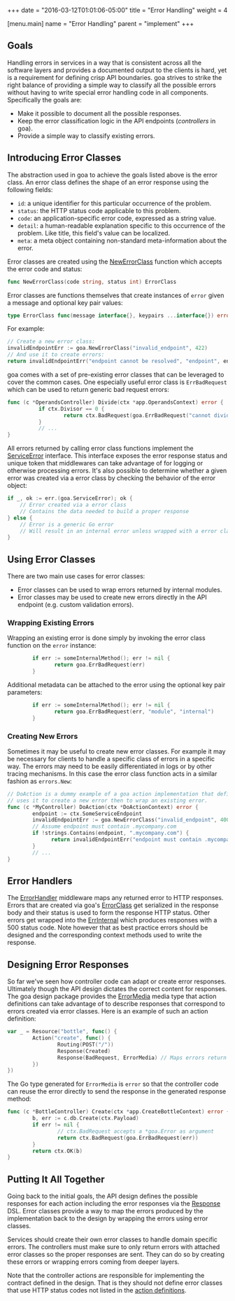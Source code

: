 +++
date = "2016-03-12T01:01:06-05:00"
title = "Error Handling"
weight = 4

[menu.main]
name = "Error Handling"
parent = "implement"
+++

## Goals

Handling errors in services in a way that is consistent across all the software layers and provides
a documented output to the clients is hard, yet is a requirement for defining crisp API boundaries.
goa strives to strike the right balance of providing a simple way to classify all the possible
errors without having to write special error handling code in all components. Specifically the goals
are:

* Make it possible to document all the possible responses.
* Keep the error classification logic in the API endpoints (*controllers* in goa).
* Provide a simple way to classify existing errors.

## Introducing Error Classes

The abstraction used in goa to achieve the goals listed above is the error class. An error class
defines the shape of an error response using the following fields:

* `id`: a unique identifier for this particular occurrence of the problem.
* `status`: the HTTP status code applicable to this problem.
* `code`: an application-specific error code, expressed as a string value.
* `detail`: a human-readable explanation specific to this occurrence of the problem. Like title, this field's value can be localized.
* `meta`: a meta object containing non-standard meta-information about the error.

Error classes are created using the
[NewErrorClass](https://goa.design/v1/reference/goa/#func-newerrorclass-a-name-goa-errorclass-newerrorclass-a)
function which accepts the error code and status:

```go
func NewErrorClass(code string, status int) ErrorClass
```

Error classes are functions themselves that create instances of `error` given a message and
optional key pair values:

```go
type ErrorClass func(message interface{}, keypairs ...interface{}) error
```

For example:

```go
// Create a new error class:
invalidEndpointErr := goa.NewErrorClass("invalid_endpoint", 422)
// And use it to create errors:
return invalidEndpointErr("endpoint cannot be resolved", "endpoint", endpoint, "error", err)
```

goa comes with a set of pre-existing error classes that can be leveraged to cover the common cases.
One especially useful error class is `ErrBadRequest` which can be used to return generic bad
request errors:

```go
func (c *OperandsController) Divide(ctx *app.OperandsContext) error {
          if ctx.Divisor == 0 {
                  return ctx.BadRequest(goa.ErrBadRequest("cannot divide by zero"))
          }
          // ...
}
```

All errors returned by calling error class functions implement the
[ServiceError](https://goa.design/v1/reference/goa/#type-serviceerror-a-name-goa-serviceerror-a) interface.
This interface exposes the error response status and unique token that middlewares can take
advantage of for logging or otherwise processing errors. It's also possible to determine whether a
given error was created via a error class by checking the behavior of the error object:

```go
if _, ok := err.(goa.ServiceError); ok {
    // Error created via a error class
    // Contains the data needed to build a proper response
} else {
    // Error is a generic Go error
    // Will result in an internal error unless wrapped with a error class
}
```

## Using Error Classes

There are two main use cases for error classes:

* Error classes can be used to wrap errors returned by internal modules.
* Error classes may be used to create new errors directly in the API endpoint (e.g. custom
  validation errors).

### Wrapping Existing Errors

Wrapping an existing error is done simply by invoking the error class function on the `error`
instance:

```go
        if err := someInternalMethod(); err != nil {
               return goa.ErrBadRequest(err)
        }
```

Additional metadata can be attached to the error using the optional key pair parameters:

```go
        if err := someInternalMethod(); err != nil {
               return goa.ErrBadRequest(err, "module", "internal")
        }
```

### Creating New Errors

Sometimes it may be useful to create new error classes. For example it may be necessary for clients
to handle a specific class of errors in a specific way. The errors may need to be easily
differentiated in logs or by other tracing mechanisms. In this case the error class function acts in
a similar fashion as `errors.New`:

```go
// DoAction is a dummy example of a goa action implementation that defines a new error class and
// uses it to create a new error then to wrap an existing error.
func (c *MyController) DoAction(ctx *DoActionContext) error {
        endpoint := ctx.SomeServiceEndpoint
        invalidEndpointErr := goa.NewErrorClass("invalid_endpoint", 400)
        // Assume endpoint must contain .mycompany.com
        if !strings.Contains(endpoint, ".mycompany.com") {
              return invalidEndpointErr("endpoint must contain .mycompany.com", "endpoint", endpoint)
        }
        // ...
}
```

## Error Handlers

The
[ErrorHandler](https://goa.design/v1/reference/goa/middleware/#func-errorhandler-a-name-middleware-errorhandler-a)
middleware maps any returned error to HTTP responses.  Errors that are created via goa's
[ErrorClass](https://goa.design/v1/reference/goa/#type-errorclass-a-name-goa-errorclass-a) get serialized in the
response body and their status is used to form the response HTTP status.  Other errors get wrapped
into the [ErrInternal](https://goa.design/v1/reference/goa/#variables) which produces responses with a
500 status code. Note however that as best practice errors should be designed and the corresponding
context methods used to write the response.

## Designing Error Responses

So far we've seen how controller code can adapt or create error responses. Ultimately though the API
design dictates the correct content for responses. The goa design package provides the
[ErrorMedia](https://goa.design/v1/reference/goa/#variables)
media type that action definitions can take advantage of to describe responses that correspond to
errors created via error classes. Here is an example of such an action definition:

```go
var _ = Resource("bottle", func() {
        Action("create", func() {
                Routing(POST("/"))
                Response(Created)
                Response(BadRequest, ErrorMedia) // Maps errors return by the Create action
        })
})
```

The Go type generated for `ErrorMedia` is `error` so that the controller code can reuse the
error directly to send the response in the generated response method:

```go
func (c *BottleController) Create(ctx *app.CreateBottleContext) error {
        b, err := c.db.Create(ctx.Payload)
        if err != nil {
                // ctx.BadRequest accepts a *goa.Error as argument
                return ctx.BadRequest(goa.ErrBadRequest(err))
        }
        return ctx.OK(b)
}
```

## Putting It All Together

Going back to the initial goals, the API design defines the possible responses for each action
including the error responses via the
[Response](https://goa.design/v1/reference/goa/design/apidsl/#func-response-a-name-apidsl-response-a)
DSL. Error classes provide a way to map the errors produced by the
implementation back to the design by wrapping the errors using error classes.

Services should create their own error classes to handle domain specific errors. The controllers
must make sure to only return errors with attached error classes so the proper responses are sent.
They can do so by creating these errors or wrapping errors coming from deeper layers.

Note that the controller actions are responsible for implementing the contract defined in the
design. That is they should not define error classes that use HTTP status codes not listed in the
[action definitions](https://goa.design/v1/reference/goa/design/apidsl/#func-action-a-name-apidsl-action-a).
